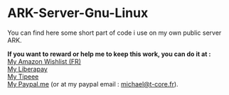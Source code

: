 # ARK-Server-Gnu-Linux
You can find here some short part of code i use on my own public server ARK.

**If you want to reward or help me to keep this work, you can do it at :**<br>
[My Amazon Wishlist (FR)](https://amzn.to/2GFwbD3)<br>
[My Liberapay](https://liberapay.com/Torvast/donate)<br>
[My Tipeee](https://www.tipeee.com/torvast)<br>
[My Paypal.me](https://www.paypal.me/Torvast) (or at my paypal email : michael@t-core.fr).
